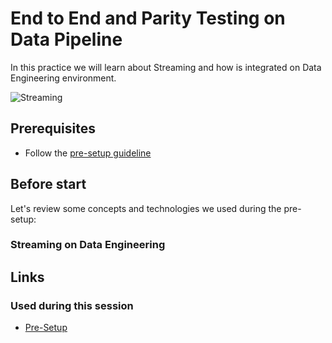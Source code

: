 # End to End and Parity Testing on Data Pipeline​

In this practice we will learn about Streaming and how is integrated on Data Engineering environment.

![Streaming](img/streaming1.png)

## Prerequisites

* Follow the [pre-setup guideline][pre-setup]

## Before start

Let's review some concepts and technologies we used during the pre-setup:

### Streaming on Data Engineering



## Links

### Used during this session

* [Pre-Setup][pre-setup]



[pre-setup]: ./pre-setup.md
